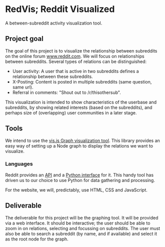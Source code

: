 RedVis; Reddit Visualized
======
A between-subreddit activity visualization tool.

## Project goal
The goal of this project is to visualize the relationship between subreddits on the online forum www.reddit.com.
We will focus on relationships between subreddits.
Several types of relations can be distinguished:
* User activity: A user that is active in two subreddits defines a relationship between these subreddits.
* X-Posting: Content is posted in multiple subreddits (same question, same url).
* Referral in comments: "Shout out to /r/thisothersub".

This visualization is intended to show characteristics of the userbase and subreddits, by showing related interests (based on the subreddits), and perhaps size of (overlapping) user communities in a later stage.

## Tools
We intend to use the [vis.js Graph visualization tool](http://visjs.org/docs/graph.html).
This library provides an easy way of setting up a Node graph to display the relations we want to visualize.

### Languages
Reddit provides an [API](https://github.com/reddit/reddit/wiki/API) and a [Python interface](https://github.com/reddit/reddit/blob/master/r2/r2/controllers/api.py) for it.
This handy tool has driven us to our choice to use Python for data gathering and processing.

For the website, we will, predictably, use HTML, CSS and JavaScript.

## Deliverable
The deliverable for this project will be the graphing tool.
It will be provided via a web interface.
It should be interactive; the user should be able to zoom in on relations, selecting and focussing on subreddits.
The user must also be able to search a subreddit (by name, and if available) and select it as the root node for the graph.

